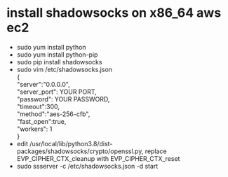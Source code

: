 # install shadowsocks on x86_64 aws ec2
- sudo yum install python
- sudo yum install python-pip
- sudo pip install shadowsocks
- sudo vim /etc/shadowsocks.json  
{  
    "server":"0.0.0.0",  
    "server_port": YOUR PORT,  
    "password": YOUR PASSWORD,  
    "timeout":300,  
    "method":"aes-256-cfb",  
    "fast_open":true,  
    "workers": 1  
}  
- edit /usr/local/lib/python3.8/dist-packages/shadowsocks/crypto/openssl.py, replace EVP_CIPHER_CTX_cleanup with EVP_CIPHER_CTX_reset
- sudo ssserver -c /etc/shadowsocks.json -d start
